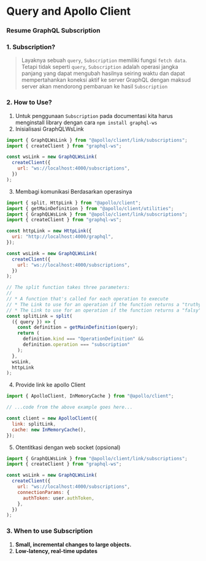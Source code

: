 # Query and Apollo Client

### Resume GraphQL Subscription

### 1. Subscription?

> Layaknya sebuah `query`, `Subscription` memiliki fungsi `fetch data`. Tetapi tidak seperti `query`, `Subscription` adalah operasi jangka panjang yang dapat mengubah hasilnya seiring waktu dan dapat mempertahankan koneksi aktif ke server GraphQL dengan maksud server akan mendorong pembaruan ke hasil `Subscription`

### 2. How to Use?

1. Untuk penggunaan `Subscription` pada documentasi kita harus menginstall library dengan cara `npm install graphql-ws`
2. Inisialisasi GraphQLWsLink

```js
import { GraphQLWsLink } from "@apollo/client/link/subscriptions";
import { createClient } from "graphql-ws";

const wsLink = new GraphQLWsLink(
  createClient({
    url: "ws://localhost:4000/subscriptions",
  })
);
```

3. Membagi komunikasi Berdasarkan operasinya

```js
import { split, HttpLink } from "@apollo/client";
import { getMainDefinition } from "@apollo/client/utilities";
import { GraphQLWsLink } from "@apollo/client/link/subscriptions";
import { createClient } from "graphql-ws";

const httpLink = new HttpLink({
  uri: "http://localhost:4000/graphql",
});

const wsLink = new GraphQLWsLink(
  createClient({
    url: "ws://localhost:4000/subscriptions",
  })
);

// The split function takes three parameters:
//
// * A function that's called for each operation to execute
// * The Link to use for an operation if the function returns a "truthy" value
// * The Link to use for an operation if the function returns a "falsy" value
const splitLink = split(
  ({ query }) => {
    const definition = getMainDefinition(query);
    return (
      definition.kind === "OperationDefinition" &&
      definition.operation === "subscription"
    );
  },
  wsLink,
  httpLink
);
```

4. Provide link ke apollo Client

```js
import { ApolloClient, InMemoryCache } from "@apollo/client";

// ...code from the above example goes here...

const client = new ApolloClient({
  link: splitLink,
  cache: new InMemoryCache(),
});
```

5. Otentitkasi dengan web socket (opsional)

```js
import { GraphQLWsLink } from "@apollo/client/link/subscriptions";
import { createClient } from "graphql-ws";

const wsLink = new GraphQLWsLink(
  createClient({
    url: "ws://localhost:4000/subscriptions",
    connectionParams: {
      authToken: user.authToken,
    },
  })
);
```

### 3. When to use Subscription

1. **Small, incremental changes to large objects.**
2. **Low-latency, real-time updates**
